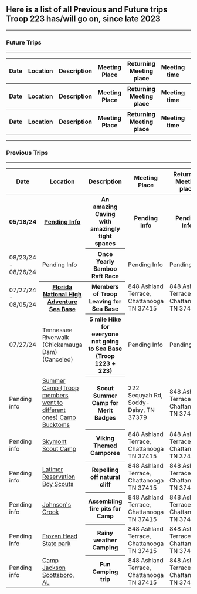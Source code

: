 <h2>Here is a list of all Previous and Future trips Troop 223 has/will go on, since late 2023 </h2>

<hr>

<h3>Future Trips</h3>

<hr>
<table>

<tr>
  <th>Date</th>
  <th>Location</th>
  <th>Description</th>
  <th>Meeting Place</th>
  <th>Returning Meeting place</th>
  <th>Meeting time</th>
  <th>Returning time</th>
</tr>
<tr>
  <th>Date</th>
  <th>Location</th>
  <th>Description</th>
  <th>Meeting Place</th>
  <th>Returning Meeting place</th>
  <th>Meeting time</th>
  <th>Returning time</th>
</tr>
<tr>
  <th>Date</th>
  <th>Location</th>
  <th>Description</th>
  <th>Meeting Place</th>
  <th>Returning Meeting place</th>
  <th>Meeting time</th>
  <th>Returning time</th>
</tr>

</table>
<hr>

<h3>Previous Trips</h3>

<hr>

<table>
  <tr>
  <th>Date</th>
  <th>Location</th>
  <th>Description</th>
  <th>Meeting Place</th>
  <th>Returning Meeting place</th>
  <th>Meeting time</th>
  <th>Returning time</th>
</tr>
 <tr>
  <th>05/18/24</th>
  <th><a href="https://troop223.github.io/TripsHub/Caving_Trip2024/Caving_Trip.html">Pending Info</th>
  <th>An amazing Caving with amazingly tight spaces</th>
  <th>Pending Info</th>
  <th>Pending Info</th>
  <th>Pending Info</th>
  <th>Pending Info</th>
</tr>
<tr>
  <td>08/23/24 - 08/26/24</td>
  <td>Pending Info</td>
  <th>Once Yearly Bamboo Raft Race</th>
  <td>Pending Info</td>
  <td>Pending Info</td>
  <td>Pending Info</td>
  <td>Pending info</td>
</tr>
  <tr>
  <td>07/27/24 - 08/05/24</td>
  <th><a href="https://troop223.github.io/TripsHub/Florida_Sea_Base2024/Florida_Sea_Base.html">Florida National High Adventure Sea Base</a></th>
  <th>Members of Troop Leaving for Sea Base</th>
  <td>848  Ashland Terrace, Chattanooga TN 37415</td>
  <td>848  Ashland Terrace, Chattanooga TN 37415</td>
  <td>Pending info</td>
  <td>Pending Info</td>
</tr>
<tr>
  <td>07/27/24</td>
  <td>Tennessee Riverwalk (Chickamauga Dam) (Canceled)</td>
  <th>5 mile Hike for everyone not going to Sea Base (Troop 1223 + 223)</th>
  <td>Pending Info</td>
  <td>Pending Info</td>
  <td>Pending Info</td>
  <td>Pending info</td>
</tr>
<tr>
  <td>Pending info</td>
  <td><a href="https://troop223.github.io/TripsHub/CampBucktoms2024/CampBucktoms.html">Summer Camp (Troop members went to different ones) Camp Bucktoms</a></td>
  <th>Scout Summer Camp for Merit Badges</th> 
  <td>222 Sequyah Rd, Soddy-Daisy, TN 37379</td>
  <td>848  Ashland Terrace, Chattanooga TN 37415</td>
  <td>Pending info</td>
  <td>~11:00 AM</td>
</tr>
<tr>
  <td>Pending info</td>
  <td><a href="https://troop223.github.io/CampTripSkymont">Skymont Scout Camp</a></td>
  <th>Viking Themed Camporee</th> 
  <td>848  Ashland Terrace, Chattanooga TN 37415</td>
  <td>848  Ashland Terrace, Chattanooga TN 37415</td>
  <td>Pending info</td>
  <td>~12:00 PM</td>
</tr>
<tr>
  <td>Pending info</td>
  <td><a href="https://troop223.github.io/TripsHub/CampLatimer2024/CampLatimer.html">Latimer Reservation Boy Scouts</a></td>
  <th>Repelling off natural cliff</th> 
  <td>848  Ashland Terrace, Chattanooga TN 37415</td>
  <td>848  Ashland Terrace, Chattanooga TN 37415</td>
  <td>Pending info</td>
  <td>~12:00 PM</td>
</tr>
<tr>
  <td>Pending info</td>
  <td><a href="https://troop223.github.io/TripsHub/JohnsonCrook2024/JohnsonCrook.html">Johnson's Crook</a></td>
  <th>Assembling fire pits for Camp</th> 
  <td>848  Ashland Terrace, Chattanooga TN 37415</td>
  <td>848  Ashland Terrace, Chattanooga TN 37415</td>
  <td>Pending info</td>
  <td>~12:00 PM</td>
</tr>
<tr>
  <td>Pending info</td>
  <td><a href="https://troop223.github.io/TripsHub/Frozen_head_State_Park2023/Frozen_head_State_Park.html">Frozen Head State park</a></td>
  <th>Rainy weather Camping</th> 
  <td>848  Ashland Terrace, Chattanooga TN 37415</td>
  <td>848  Ashland Terrace, Chattanooga TN 37415</td>
  <td>Pending info</td>
  <td>~12:00 PM</td>
</tr>
<tr>
  <td>Pending info</td>
  <td><a href="https://troop223.github.io/TripsHub/CampJackson2024/CampJackson.html">Camp Jackson Scottsboro, AL</a></td>
  <th>Fun Camping trip</th>  
  <td>848  Ashland Terrace, Chattanooga TN 37415</td>
  <td>848  Ashland Terrace, Chattanooga TN 37415</td>
  <td>Pending info</td>
  <td>~12:00 PM</td>

    
  </a>
  </th>
 </tr>
</table>



<style>

    </div>
  
body {

text-align: center;

  
}

.links {

text-align: left;
}

 
.Contact {

text-align: center;
  
}

  
</style>
  

